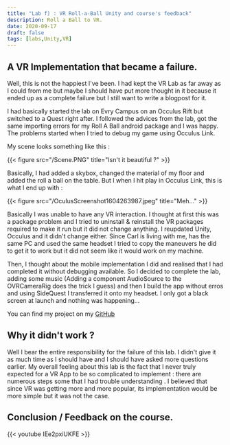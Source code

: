 ```yaml
---
title: "Lab f) : VR Roll-a-Ball Unity and course's feedback"
description: Roll a Ball to VR.
date: 2020-09-17
draft: false
tags: [labs,Unity,VR]
---
```


## A VR Implementation that became a failure.

Well, this is not the happiest I've been. I had kept the VR Lab as far away as I could from me but maybe I should have put more thought in it because it ended up as a complete failure but I still want to write a blogpost for it.

I had basically started the lab on Evry Campus on an Occulus Rift but switched to a Quest right after. 
I followed the advices from the lab, got the same importing errors for my Roll A Ball android package and I was happy. The problems started when I tried to debug my game using Occulus Link.

My scene looks something like this : 

{{< figure src="/Scene.PNG" title="Isn't it beautiful ?" >}}  

Basically, I had added a skybox, changed the material of my floor and added the roll a ball on the table. But I when I hit play in Occulus Link, this is what I end up with : 

{{< figure src="/OculusScreenshot1604263987.jpeg" title="Meh..." >}}  

Basically I was unable to have any VR interaction. I thought at first this was a package problem and I tried to uninstall & reinstall the VR packages required to make it run but it did not change anything. I reupdated Unity, Occulus and it didn't change either.
Since Carl is living with me, has the same PC and used the same headset I tried to copy the maneuvers he did to get it to work but it did not seem like it would work on my machine.
   
Then, I thought about the mobile implementation I did and realised that I had completed it without debugging available. So I decided to complete the lab, adding some music (Adding a component AudioSource to the OVRCameraRig does the trick I guess) and then I build the app without erros and using SideQuest I transferred it onto my headset. I only got a black screen at launch and nothing was happening...

You can find my project on my [GitHub](https://github.com/celol/RollABallVR)
## Why it didn't work ?

Well I bear the entire responsibility for the failure of this lab. I didn't give it as much time as I should have and I should have asked more questions earlier. My overall feeling about this lab is the fact that I never truly expected for a VR App to be so complicated to implement : there are numerous steps some that I had trouble understanding .
I believed that since VR was getting more and more popular, its implementation would be more simple but it was not the case.

## Conclusion / Feedback on the course.

{{< youtube IEe2pxiUKFE >}}

